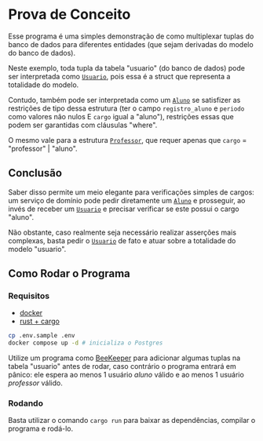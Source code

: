 # Prova de Conceito

Esse programa é uma simples demonstração de como multiplexar tuplas do banco de dados para diferentes
entidades (que sejam derivadas do modelo do banco de dados).

Neste exemplo, toda tupla da tabela "usuario" (do banco de dados) pode ser interpretada como
[`Usuario`], pois essa é a struct que representa a totalidade do modelo.

Contudo, também pode ser interpretada como um [`Aluno`] se satisfizer as restrições de tipo dessa estrutura
(ter o campo `registro_aluno` e `periodo` como valores não nulos E `cargo` igual a "aluno"), restrições essas que podem ser garantidas
com cláusulas "where".

O mesmo vale para a estrutura [`Professor`], que requer apenas que `cargo` = "professor" | "aluno". 

## Conclusão

Saber disso permite um meio elegante para verificações simples de cargos: um serviço de domínio pode
pedir diretamente um [`Aluno`] e prosseguir, ao invés de receber um [`Usuario`] e precisar verificar se
este possui o cargo "aluno".

Não obstante, caso realmente seja necessário realizar asserções mais complexas, basta pedir o [`Usuario`]
de fato e atuar sobre a totalidade do modelo "usuario".

## Como Rodar o Programa
### Requisitos
- [docker](https://docs.docker.com/get-started/get-docker/)
- [rust + cargo](https://www.rust-lang.org/tools/install)

```bash
cp .env.sample .env
docker compose up -d # inicializa o Postgres
```

Utilize um programa como [BeeKeeper](https://www.beekeeperstudio.io/) para adicionar algumas tuplas na
tabela "usuario" antes de rodar, caso contrário o programa entrará em pânico: ele espera ao menos 1
usuário *aluno* válido e ao menos 1 usuário *professor* válido.

### Rodando
Basta utilizar o comando `cargo run` para baixar as dependências, compilar o programa e rodá-lo.

[`Usuario`]: src/entidades/usuario.rs
[`Aluno`]: src/entidades/aluno.rs
[`Professor`]: src/entidades/professor.rs
